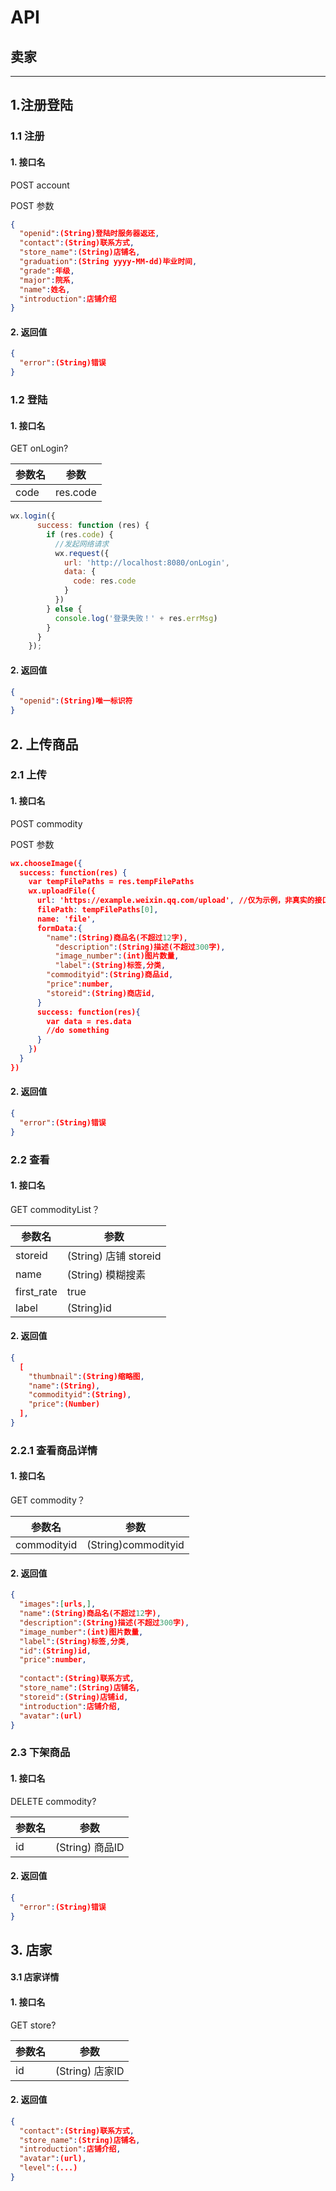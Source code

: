 # API



## 卖家
---
## 1.注册登陆

### 1.1 注册

#### 1. 接口名

POST	account

POST 参数

```JSON
{
  "openid":(String)登陆时服务器返还,
  "contact":(String)联系方式,
  "store_name":(String)店铺名,
  "graduation":(String yyyy-MM-dd)毕业时间,
  "grade":年级,
  "major":院系,
  "name":姓名,
  "introduction":店铺介绍
}
```
#### 2. 返回值

```Json
{
  "error":(String)错误
}
```

### 1.2 登陆

#### 1. 接口名

GET		onLogin?

| 参数名  | 参数       |
| ---- | -------- |
| code | res.code |

```javascript
wx.login({
      success: function (res) {
        if (res.code) {
          //发起网络请求
          wx.request({
            url: 'http://localhost:8080/onLogin',
            data: {
              code: res.code
            }
          })
        } else {
          console.log('登录失败！' + res.errMsg)
        }
      }
    });
```

#### 2. 返回值

```json
{
  "openid":(String)唯一标识符
}
```

## 2. 上传商品

### 2.1 上传

#### 1. 接口名

POST	commodity

POST 参数

```json
wx.chooseImage({
  success: function(res) {
    var tempFilePaths = res.tempFilePaths
    wx.uploadFile({
      url: 'https://example.weixin.qq.com/upload', //仅为示例，非真实的接口地址
      filePath: tempFilePaths[0],
      name: 'file',
      formData:{  
        "name":(String)商品名(不超过12字),
  		  "description":(String)描述(不超过300字),
  		  "image_number":(int)图片数量,
  		  "label":(String)标签,分类,
        "commodityid":(String)商品id,
        "price":number,
        "storeid":(String)商店id,
      }
      success: function(res){
        var data = res.data
        //do something
      }
    })
  }
})
```

#### 2. 返回值

```json
{
  "error":(String)错误
}
```

### 2.2 查看

#### 1. 接口名

GET	commodityList？

| 参数名        | 参数                |
| ---------- | ----------------- |
| storeid   | (String) 店铺 storeid |
| name       | (String) 模糊搜素     |
| first_rate | true              |
| label      | (String)id        |

#### 2. 返回值

```json
{
  [
  	"thumbnail":(String)缩略图,
  	"name":(String),
  	"commodityid":(String),
  	"price":(Number)
  ],
}
```

### 2.2.1 查看商品详情

#### 1. 接口名

GET	commodity？

| 参数名  | 参数         |
| ---- | ---------- |
| commodityid   | (String)commodityid |

#### 2. 返回值

```json
{
  "images":[urls,],
  "name":(String)商品名(不超过12字),
  "description":(String)描述(不超过300字),
  "image_number":(int)图片数量,
  "label":(String)标签,分类,
  "id":(String)id,
  "price":number,
  
  "contact":(String)联系方式,
  "store_name":(String)店铺名,
  "storeid":(String)店铺id,
  "introduction":店铺介绍,
  "avatar":(url)
}
```





### 2.3 下架商品

#### 1. 接口名

DELETE commodity?

| 参数名  | 参数            |
| ---- | ------------- |
| id   | (String) 商品ID |


#### 2. 返回值


```json
{
  "error":(String)错误
}
```

## 3. 店家

#### 3.1 店家详情

#### 1. 接口名

GET	 store?

| 参数名  | 参数            |
| ---- | ------------- |
| id   | (String) 店家ID |

#### 2. 返回值

```json
{
  "contact":(String)联系方式,
  "store_name":(String)店铺名,
  "introduction":店铺介绍,
  "avatar":(url),
  "level":(...)
}
```

